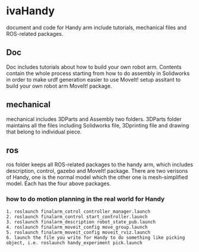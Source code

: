 # ivaHandy
document and code for Handy arm include tutorials, mechanical files and ROS-related packages.

## Doc
Doc includes tutorials about how to build your own robot arm. Contents contain the whole process starting from 
how to do assembly in Solidworks in order to  make urdf generation easier to use MoveIt! setup assitant to build 
your own robot arm MoveIt! package. 

## mechanical
mechanical includes 3DParts and Assembly two folders. 3DParts folder maintains all the files including Solidworks file, 
3Dprinting file and drawing that belong to individual piece.

## ros
ros folder keeps all ROS-related packages to the handy arm, which includes description, control, gazebo and MoveIt! package.
There are two verisons of Handy, one is the normal model which the other one is mesh-simplified model. Each has the four above packages.

### how to do motion planning in the real world for Handy
```
1. roslaunch finalarm_cotrol controller_manager.launch
2. roslaunch finalarm_control start_controller.launch
3. roslaunch finalarm_description robot_state_pub.launch
4. roslaunch finalarm_moveit_config move_group.launch
5. roslaunch finalarm_moveit_config moveit_rviz.launch
6. launch the file you write for Handy to do something like picking object, i.e. roslaunch handy_experiment pick.launch
```
